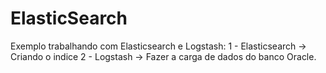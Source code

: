 # ElasticSearch
Exemplo trabalhando com Elasticsearch e Logstash:
1 - Elasticsearch -> Criando o indice
2 - Logstash -> Fazer a carga de dados do banco Oracle.
